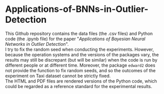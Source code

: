 # Applications-of-BNNs-in-Outlier-Detection
This Github repository contains the data files (the .csv files) and Python code (the .ipynb file) for the paper "*Applications of Bayesian Neural Networks in Outlier Detection*".  
I try to fix the random seed when conducting the experiments. However, because the operation systems and the versions of the packages vary, the results may still be discrepant (but will be similar) when the code is run by different people or at different time. Moreover, the package `edward2` does not provide the function to fix random seeds, and so the outcomes of the experiment on Taxi dataset cannot be strictly fixed.  
The HTML and PDF files are rendered versions of the Python code, which could be regarded as a reference standard for the experimental results.
